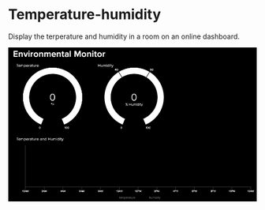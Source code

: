 # Temperature-humidity
Display the terperature and humidity in a room on an online dashboard.

![alt test](https://raw.githubusercontent.com/Cheadle1/Temperature-humidity/master/webdashboard.png "Webdashboard")
